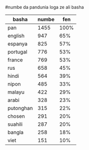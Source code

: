 #numbe da pandunia loga ze ali basha

| basha | numbe | fen |
|-------|-------|-----|
| pan | 1455 | 100% |
| english | 947 | 65% |
| espanya | 825 | 57% |
| portugal | 776 | 53% |
| france | 769 | 53% |
| rus | 658 | 45% |
| hindi | 564 | 39% |
| nipon | 485 | 33% |
| malayu | 422 | 29% |
| arabi | 328 | 23% |
| putonghan | 315 | 22% |
| chosen | 291 | 20% |
| suahili | 287 | 20% |
| bangla | 258 | 18% |
| viet | 151 | 10% |
